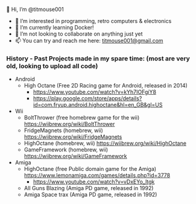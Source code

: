 👋 Hi, I’m @titmouse001

- 👀 I’m interested in programming, retro computers & electronics 
- 🌱 I’m currently learning Docker!
- 💞️ I’m not looking to collaborate on anything just yet
- 📫 You can try and reach me here: titmouse001@gmail.com

### History - Past Projects made in my spare time: (most are very old, looking to upload all code)
- Android
  - High Octane (Free 2D Racing game for Android, released in 2014)
    - https://www.youtube.com/watch?v=kYh7IOFgiY8
    - https://play.google.com/store/apps/details?id=com.fryup.android.highoctane&hl=en_GB&gl=US
- Wii
  - BoltThrower (free homebrew game for the wii)   https://wiibrew.org/wiki/BoltThrower
  - FridgeMagnets (homebrew, wii) https://wiibrew.org/wiki/FridgeMagnets
  - HighOctane (homebrew, wii)    https://wiibrew.org/wiki/HighOctane
  - GameFramework (homebrew, wii) https://wiibrew.org/wiki/GameFramework
- Amiga
  - HighOctane (free Public domain game for the Amiga)  https://www.lemonamiga.com/games/details.php?id=3778
    - https://www.youtube.com/watch?v=vDxEYo_ltgk
  - All Guns Blazing (Amiga PD game, released in 1992)
  - Amiga Space trax (Amiga PD game, released in 1992)

<!---
titmouse001/titmouse001 is a ✨ special ✨ repository because its `README.md` (this file) appears on your GitHub profile.
You can click the Preview link to take a look at your changes.
--->
